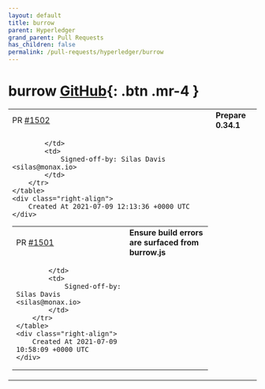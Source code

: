 ```yaml
---
layout: default
title: burrow
parent: Hyperledger
grand_parent: Pull Requests
has_children: false
permalink: /pull-requests/hyperledger/burrow
---
```


# burrow <span class="fs-3 right-align">[GitHub](https://github.com/hyperledger/burrow){: .btn .mr-4 }</span>


<div>
    <table>
        <tr>
            <td>
                PR <a href="https://github.com/hyperledger/burrow/pull/1502" class=".btn">#1502</a>
            </td>
            <td>
                <b>
                    Prepare 0.34.1
                </b>
            </td>
        </tr>
        <tr>
            <td>
                
            </td>
            <td>
                Signed-off-by: Silas Davis <silas@monax.io>
            </td>
        </tr>
    </table>
    <div class="right-align">
        Created At 2021-07-09 12:13:36 +0000 UTC
    </div>
</div>

<div>
    <table>
        <tr>
            <td>
                PR <a href="https://github.com/hyperledger/burrow/pull/1501" class=".btn">#1501</a>
            </td>
            <td>
                <b>
                    Ensure build errors are surfaced from burrow.js
                </b>
            </td>
        </tr>
        <tr>
            <td>
                
            </td>
            <td>
                Signed-off-by: Silas Davis <silas@monax.io>
            </td>
        </tr>
    </table>
    <div class="right-align">
        Created At 2021-07-09 10:58:09 +0000 UTC
    </div>
</div>


